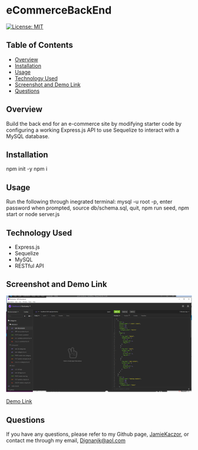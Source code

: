 # eCommerceBackEnd
[![License: MIT](https://img.shields.io/badge/License-MIT-yellow.svg)](https://opensource.org/licenses/MIT)

## Table of Contents
- [Overview](#overview)
- [Installation](#installation)
- [Usage](#usage)
- [Technology Used](#technology-used)
- [Screenshot and Demo Link](#screenshot-and-demo-link)
- [Questions](#questions)

## Overview
Build the back end for an e-commerce site by modifying starter code by configuring a working Express.js API to use Sequelize to interact with a MySQL database.

## Installation
npm init -y
npm i

## Usage
Run the following through inegrated terminal: mysql -u root -p, enter password when prompted, source db/schema.sql, quit, npm run seed, npm start or node server.js

## Technology Used
- Express.js
- Sequelize
- MySQL
- RESTful API

## Screenshot and Demo Link
![ecommerce](/images/ecommercess.png)

[Demo Link](https://drive.google.com/file/d/15IJKeJwYorRWUurb_haiIwTqa8U8kT6P/view)

## Questions
If you have any questions, please refer to my Github page, [JamieKaczor](https://github.com/JamieKaczor), or contact me through my email, Dignanjk@aol.com